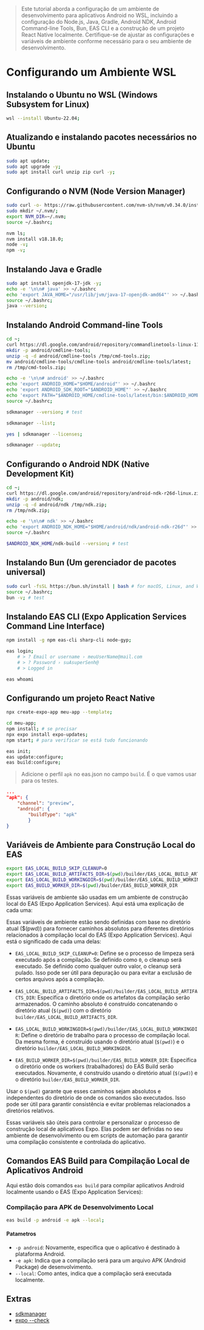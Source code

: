 > Este tutorial aborda a configuração de um ambiente de desenvolvimento para aplicativos Android no WSL, incluindo a configuração do Node.js, Java, Gradle, Android NDK, Android Command-line Tools, Bun, EAS CLI e a construção de um projeto React Native localmente. Certifique-se de ajustar as configurações e variáveis de ambiente conforme necessário para o seu ambiente de desenvolvimento.

# Configurando um Ambiente WSL

## Instalando o Ubuntu no WSL (Windows Subsystem for Linux)
```sh
wsl --install Ubuntu-22.04;
```

## Atualizando e instalando pacotes necessários no Ubuntu
```sh
sudo apt update;
sudo apt upgrade -y;
sudo apt install curl unzip zip curl -y;
```

## Configurando o NVM (Node Version Manager)
```sh
sudo curl -o- https://raw.githubusercontent.com/nvm-sh/nvm/v0.34.0/install.sh | bash;
sudo mkdir ~/.nvm/;
export NVM_DIR=~/.nvm;
source ~/.bashrc;

nvm ls;
nvm install v18.18.0;
node -v;
npm -v;
```

## Instalando Java e Gradle
```sh
sudo apt install openjdk-17-jdk -y;
echo -e '\n\n# java' >> ~/.bashrc
echo 'export JAVA_HOME="/usr/lib/jvm/java-17-openjdk-amd64"' >> ~/.bashrc;
source ~/.bashrc;
java --version;
```



## Instalando Android Command-line Tools
```sh
cd ~;
curl https://dl.google.com/android/repository/commandlinetools-linux-11076708_latest.zip?hl=pt-br -o /tmp/cmd-tools.zip;
mkdir -p android/cmdline-tools;
unzip -q -d android/cmdline-tools /tmp/cmd-tools.zip;
mv android/cmdline-tools/cmdline-tools android/cmdline-tools/latest;
rm /tmp/cmd-tools.zip;

echo -e '\n\n# android' >> ~/.bashrc
echo 'export ANDROID_HOME="$HOME/android"' >> ~/.bashrc
echo 'export ANDROID_SDK_ROOT="$ANDROID_HOME"' >> ~/.bashrc
echo 'export PATH="$ANDROID_HOME/cmdline-tools/latest/bin:$ANDROID_HOME/platform-tools:$ANDROID_HOME/tools:$ANDROID_HOME/tools/bin:$PATH"' >> ~/.bashrc
source ~/.bashrc;

sdkmanager --version; # test

sdkmanager --list;

yes | sdkmanager --licenses;

sdkmanager --update;
```

## Configurando o Android NDK (Native Development Kit)
```sh
cd ~;
curl https://dl.google.com/android/repository/android-ndk-r26d-linux.zip  -o /tmp/ndk.zip;
mkdir -p android/ndk;
unzip -q -d android/ndk /tmp/ndk.zip;
rm /tmp/ndk.zip;

echo -e '\n\n# ndk' >> ~/.bashrc
echo 'export ANDROID_NDK_HOME="$HOME/android/ndk/android-ndk-r26d"' >> ~/.bashrc
source ~/.bashrc

$ANDROID_NDK_HOME/ndk-build --version; # test
```

## Instalando Bun (Um gerenciador de pacotes universal)
```sh
sudo curl -fsSL https://bun.sh/install | bash # for macOS, Linux, and WSL
source ~/.bashrc;
bun -v; # test
```

## Instalando EAS CLI (Expo Application Services Command Line Interface)
```sh
npm install -g npm eas-cli sharp-cli node-gyp;

eas login;
    # > ? Email or username › meuUserName@mail.com
    # > ? Password › suAsuperSenh@
    # > Logged in

eas whoami
```

## Configurando um projeto React Native
```sh
npx create-expo-app meu-app --template;

cd meu-app;
npm install; # se precisar
npx expo install expo-updates;
npm start; # para verificar se está tudo funcionando

eas init;
eas update:configure;
eas build:configure;
```
> Adicione o perfil `apk` no eas.json no campo `build`. É o que vamos usar para os testes.

```json
...
"apk": {
    "channel": "preview",
    "android": {
        "buildType": "apk"
        }
}
```

## Variáveis de Ambiente para Construção Local do EAS

```sh
export EAS_LOCAL_BUILD_SKIP_CLEANUP=0
export EAS_LOCAL_BUILD_ARTIFACTS_DIR=$(pwd)/builder/EAS_LOCAL_BUILD_ARTIFACTS_DIR
export EAS_LOCAL_BUILD_WORKINGDIR=$(pwd)/builder/EAS_LOCAL_BUILD_WORKINGDIR
export EAS_BUILD_WORKER_DIR=$(pwd)/builder/EAS_BUILD_WORKER_DIR
```

Essas variáveis de ambiente são usadas em um ambiente de construção local do EAS (Expo Application Services). Aqui está uma explicação de cada uma:

Essas variáveis de ambiente estão sendo definidas com base no diretório atual ($(pwd)) para fornecer caminhos absolutos para diferentes diretórios relacionados à compilação local do EAS (Expo Application Services). Aqui está o significado de cada uma delas:

- `EAS_LOCAL_BUILD_SKIP_CLEANUP=0`: Define se o processo de limpeza será executado após a compilação. Se definido como `0`, o cleanup será executado. Se definido como qualquer outro valor, o cleanup será pulado. Isso pode ser útil para depuração ou para evitar a exclusão de certos arquivos após a compilação.

- `EAS_LOCAL_BUILD_ARTIFACTS_DIR=$(pwd)/builder/EAS_LOCAL_BUILD_ARTIFACTS_DIR`: Especifica o diretório onde os artefatos da compilação serão armazenados. O caminho absoluto é construído concatenando o diretório atual (`$(pwd)`) com o diretório `builder/EAS_LOCAL_BUILD_ARTIFACTS_DIR`.

- `EAS_LOCAL_BUILD_WORKINGDIR=$(pwd)/builder/EAS_LOCAL_BUILD_WORKINGDIR`: Define o diretório de trabalho para o processo de compilação local. Da mesma forma, é construído usando o diretório atual (`$(pwd)`) e o diretório `builder/EAS_LOCAL_BUILD_WORKINGDIR`.

- `EAS_BUILD_WORKER_DIR=$(pwd)/builder/EAS_BUILD_WORKER_DIR`: Especifica o diretório onde os workers (trabalhadores) do EAS Build serão executados. Novamente, é construído usando o diretório atual (`$(pwd)`) e o diretório `builder/EAS_BUILD_WORKER_DIR`.

Usar o `$(pwd)` garante que esses caminhos sejam absolutos e independentes do diretório de onde os comandos são executados. Isso pode ser útil para garantir consistência e evitar problemas relacionados a diretórios relativos.

Essas variáveis são úteis para controlar e personalizar o processo de construção local de aplicativos Expo. Elas podem ser definidas no seu ambiente de desenvolvimento ou em scripts de automação para garantir uma compilação consistente e controlada do aplicativo.



## Comandos EAS Build para Compilação Local de Aplicativos Android

Aqui estão dois comandos `eas build` para compilar aplicativos Android localmente usando o EAS (Expo Application Services):

### Compilação para APK de Desenvolvimento Local

```sh
eas build -p android -e apk --local;
```

#### Patametros

- `-p android`: Novamente, especifica que o aplicativo é destinado à plataforma Android.
- `-e apk`: Indica que a compilação será para um arquivo APK (Android Package) de desenvolvimento.
- `--local`: Como antes, indica que a compilação será executada localmente.

## Extras

- [sdkmanager](./sdkmanager.md)
- [expo --check](./expo-check.md)
